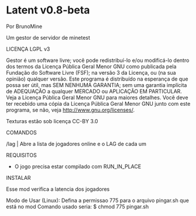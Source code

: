 Latent v0.8-beta
================

Por BrunoMine

Um gestor de servidor de minetest

LICENÇA LGPL v3

Gestor é um software livre; você pode redistribuí-lo e/ou 
modificá-lo dentro dos termos da Licença Pública Geral Menor GNU 
como publicada pela Fundação do Software Livre (FSF); na versão 3 
da Licença, ou (na sua opinião) qualquer versão.
Este programa é distribuído na esperança de que possa ser útil, 
mas SEM NENHUMA GARANTIA; sem uma garantia implícita de ADEQUAÇÃO
a qualquer MERCADO ou APLICAÇÃO EM PARTICULAR. Veja a
Licença Pública Geral Menor GNU para maiores detalhes.
Você deve ter recebido uma cópia da Licença Pública 
Geral Menor GNU junto com este programa, 
se não, veja <http://www.gnu.org/licenses/>.

Texturas estão sob licença CC-BY 3.0


COMANDOS

/lag | Abre a lista de jogadores online e o LAG de cada um



REQUISITOS

- O jogo precisa estar compilado com RUN_IN_PLACE


INSTALAR

Esse mod verifica a latencia dos jogadores

Modo de Usar (Linux):
Defina a permissao 775 para o arquivo pingar.sh que está no mod
Comando usado seria:
$ chmod 775 pingar.sh

